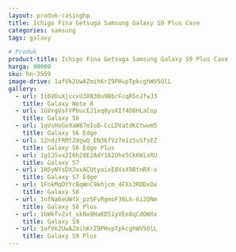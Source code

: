 ```yaml
---
layout: produk-casinghp
title: Ichigo Fina Getsuga Samsung Galaxy S9 Plus Case
categories: samsung
tags: galaxy

# Produk
product-title: Ichigo Fina Getsuga Samsung Galaxy S9 Plus Case
harga: 90000
sku: hn-3559
image-drive: 1afVk2UwAZmihKrZ9PHvpTpkcghWV5OlL
gallery:
  - url: 1i6VDuXjvcxU3XN30u9BbrFcqR5nJfwJ3
    title: Galaxy Note 8
  - url: 1GVrgUsFVPbucEJ1xq8yuXIf4O8HLaCop
    title: Galaxy S6
  - url: 1qVsHoGo9aW87mIoB-CcLDVatdKCtwwm5
    title: Galaxy S6 Edge
  - url: 1ZndzFRMtZdgwQ_EN36fVz7m1z5uSfsEZ
    title: Galaxy S6 Edge Plus
  - url: 1g1JSvx2I6h28E2AdY162Ohe5CkKWixRU
    title: Galaxy S7
  - url: 1HSyNYsDXJaxACUtyoixE0VxX9BtnRX-o
    title: Galaxy S7 Edge
  - url: 1FnkMqOYYcBqWnC9khjcm_4FXs3RDDxOx
    title: Galaxy S8
  - url: 1nfNa6eUWfX_pz5FvRgmoF36Lh-6i2DNm
    title: Galaxy S8 Plus
  - url: 1bWkfvZvt_xkNx8HaKDS1yVEo8qCdOWXx
    title: Galaxy S9
  - url: 1afVk2UwAZmihKrZ9PHvpTpkcghWV5OlL
    title: Galaxy S9 Plus
---
```


